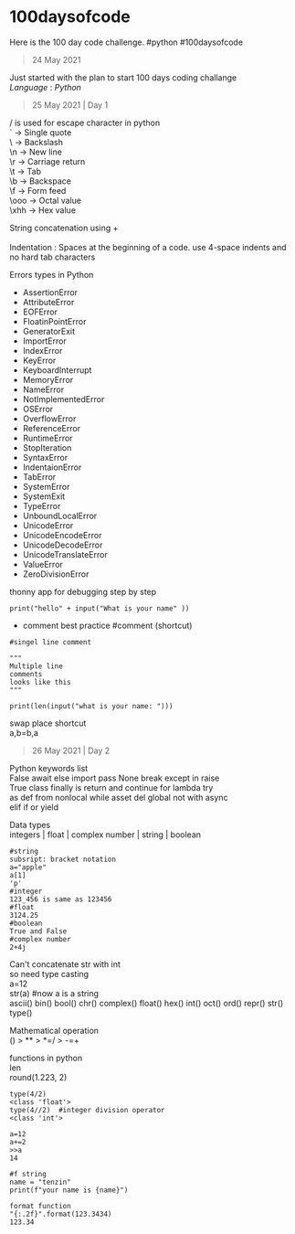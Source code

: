 # 100daysofcode
Here is the 100 day code challenge. #python #100daysofcode

> 24 May 2021

Just started with the plan to start 100 days coding challange <br>
*Language* : *Python*

> 25 May 2021 | Day 1

/ is used for escape character in python<br>
\` -> Single quote<br>
\\ -> Backslash<br>
\n -> New line<br>
\r -> Carriage return<br>
\t -> Tab<br>
\b -> Backspace<br>
\f -> Form feed<br>
\ooo -> Octal value<br>
\xhh -> Hex value<br>

String concatenation using +<br><br>
Indentation : Spaces at the beginning of a code. use 4-space indents and no hard tab characters<br>

Errors types in Python
- AssertionError
- AttributeError
- EOFError
- FloatinPointError
- GeneratorExit
- ImportError
- IndexError
- KeyError
- KeyboardInterrupt
- MemoryError
- NameError
- NotImplementedError
- OSError
- OverflowError
- ReferenceError
- RuntimeError
- StopIteration
- SyntaxError
- IndentaionError
- TabError
- SystemError
- SystemExit
- TypeError
- UnboundLocalError
- UnicodeError
- UnicodeEncodeError
- UnicodeDecodeError
- UnicodeTranslateError
- ValueError
- ZeroDivisionError

thonny app for debugging step by step
```
print("hello" + input("What is your name" ))
```
- comment best practice #comment (shortcut)
```
#singel line comment

"""
Multiple line
comments
looks like this
"""
```
```
print(len(input("what is your name: ")))
```

swap place shortcut<br>
a,b=b,a

> 26 May 2021 | Day 2

Python keywords list<br>
False await else import pass None break except in raise <br>
True class finally is return and continue for lambda try <br>
as def from nonlocal while asset del global not with async <br>
elif if or yield<br>

Data types<br>
integers | float | complex number | string | boolean <br>
```
#string
subsript: bracket notation
a="apple"
a[1]
'p'
#integer
123_456 is same as 123456
#float
3124.25
#boolean
True and False
#complex number
2+4j
```

Can't concatenate str with int<br>
so need type casting<br>
a=12<br>
str(a) #now a is a string <br>
ascii() bin() bool() chr() complex() float() hex() int() oct() ord() repr() str() type()<br>

Mathematical operation<br>
() > ** > *=/ > -=+<br>

functions in python<br>
len<br>
round(1.223, 2)<br>
```
type(4/2)
<class 'float'>
type(4//2)  #integer division operator
<class 'int'>

a=12
a+=2
>>a
14

#f string
name = "tenzin"
print(f"your name is {name}")

format function
"{:.2f}".format(123.3434)
123.34
```


